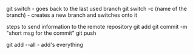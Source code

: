 git switch - goes back to the last used branch
git switch -c (name of the branch) - creates a new branch and switches onto it 

steps to send information to the remote repository
git add
git commit -m "short msg for the commit"
git push

git add --all - add's everything
